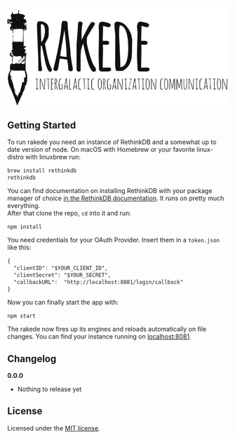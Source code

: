 ![rakede](./docs/rakede-logo.png)

## Getting Started

To run rakede you need an instance of RethinkDB and a somewhat up to date version of node. On macOS with Homebrew or your favorite linux-distro with linuxbrew run:

    brew install rethinkdb
    rethinkdb

You can find documentation on installing RethinkDB with your package manager of choice [in the RethinkDB documentation](https://www.rethinkdb.com/docs/install/). It runs on pretty much everything.  
After that clone the repo, `cd` into it and run:

    npm install

You need credentials for your OAuth Provider. Insert them in a `token.json` like this:


    {
      "clientID": "$YOUR_CLIENT_ID",
      "clientSecret": "$YOUR_SECRET",
      "callbackURL":  "http://localhost:8081/login/callback"
    }

Now you can finally start the app with:

    npm start

The rakede now fires up its engines and reloads automatically on file changes. You can find your instance running on [localhost:8081](http://localhost:8081/).

## Changelog

__0.0.0__

- Nothing to release yet

## License

Licensed under the [MIT license](LICENSE).
